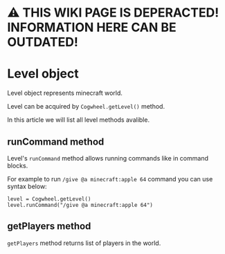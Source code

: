 # ⚠️ THIS WIKI PAGE IS DEPERACTED! INFORMATION HERE CAN BE OUTDATED!
# Level object
Level object represents minecraft world.

Level can be acquired by `Cogwheel.getLevel()` method.

In this article we will list all level methods avalible.

## runCommand method
Level's `runCommand` method allows running commands like in command blocks.

For example to run `/give @a minecraft:apple 64` command you can use syntax below:
```
level = Cogwheel.getLevel()
level.runCommand("/give @a minecraft:apple 64")
```

## getPlayers method
`getPlayers` method returns <a onclick="$story.to('/wiki/wiki.html?p=wiki/projects/cogwheel/array')">list</a> of <a onclick="$story.to('/wiki/wiki.html?p=wiki/projects/cogwheel/player')">players</a> in the world.